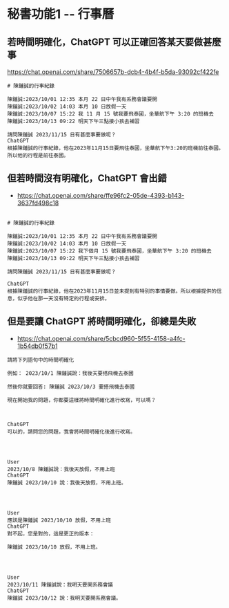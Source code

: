 # 秘書功能1 -- 行事曆

## 若時間明確化，ChatGPT 可以正確回答某天要做甚麼事

https://chat.openai.com/share/7506657b-dcb4-4b4f-b5da-93092cf422fe

```
# 陳鍾誠的行事紀錄

陳鍾誠:2023/10/01 12:35 本月 22 日中午我有系務會議要開
陳鍾誠:2023/10/02 14:03 本月 10 日放假一天
陳鍾誠:2023/10/07 15:22 我 11 月 15 號我要飛泰國，坐華航下午 3:20 的班機去
陳鍾誠:2023/10/13 09:22 明天下午三點接小孩去補習

請問陳鍾誠 2023/11/15 日有甚麼事要做呢？
ChatGPT
根據陳鍾誠的行事紀錄，他在2023年11月15日要飛往泰國，坐華航下午3:20的班機前往泰國。所以他的行程是前往泰國。
```

## 但若時間沒有明確化，ChatGPT 會出錯

* https://chat.openai.com/share/ffe96fc2-05de-4393-b143-3637fd498c18

```

# 陳鍾誠的行事紀錄

陳鍾誠:2023/10/01 12:35 本月 22 日中午我有系務會議要開
陳鍾誠:2023/10/02 14:03 本月 10 日放假一天
陳鍾誠:2023/10/07 15:22 我下個月 15 號我要飛泰國，坐華航下午 3:20 的班機去
陳鍾誠:2023/10/13 09:22 明天下午三點接小孩去補習

請問陳鍾誠 2023/11/15 日有甚麼事要做呢？

ChatGPT
根據陳鍾誠的行事紀錄，他在2023年11月15日並未提到有特別的事情要做。所以根據提供的信息，似乎他在那一天沒有特定的行程或安排。
```

## 但是要讓 ChatGPT 將時間明確化，卻總是失敗

* https://chat.openai.com/share/5cbcd960-5f55-4158-a4fc-1b54db0f57b1

```
請將下列語句中的時間明確化

例如： 2023/10/1 陳鍾誠說：我後天要搭飛機去泰國

然後你就要回答: 陳鍾誠 2023/10/3 要搭飛機去泰國

現在開始我的問題，你都要這樣將時間明確化進行改寫，可以嗎？



ChatGPT
可以的，請問您的問題，我會將時間明確化後進行改寫。




User
2023/10/8 陳鍾誠說：我後天放假，不用上班
ChatGPT
陳鍾誠 2023/10/10 說：我後天放假，不用上班。




User
應該是陳鍾誠 2023/10/10 放假，不用上班
ChatGPT
對不起，您是對的，這是更正的版本：

陳鍾誠 2023/10/10 放假，不用上班。




User
2023/10/11 陳鍾誠說：我明天要開系務會議
ChatGPT
陳鍾誠 2023/10/12 說：我明天要開系務會議。
```
